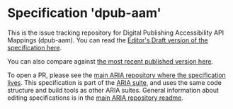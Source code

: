 # Specification 'dpub-aam'

This is the issue tracking repository for Digital Publishing Accessibility API Mappings (dpub-aam). You can read the [Editor's Draft version of the specification here](https://w3c.github.io/dpub-aam/).

You can also compare against [the most recent published version here](https://www.w3.org/TR/dpub-aam-1.0/).

To open a PR, please see the [main ARIA repository where the specification lives](https://github.com/w3c/aria/dpub-aam). This specification is part of the [ARIA suite](https://www.w3.org/WAI/ARIA/deliverables), and uses the same code structure and build tools as other ARIA suites. General information about editing specifications is in the [main ARIA repository readme](https://github.com/w3c/aria/).
